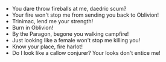 - You dare throw fireballs at me, daedric scum?
- Your fire won't stop me from sending you back to Oblivion!
- Trinimac, lend me your strength!
- Burn in Oblivion!
- By the Paragon, begone you walking campfire!
- Just looking like a female won't stop me killing you!
- Know your place, fire harlot!
- Do I look like a callow conjurer? Your looks don't entice me!
